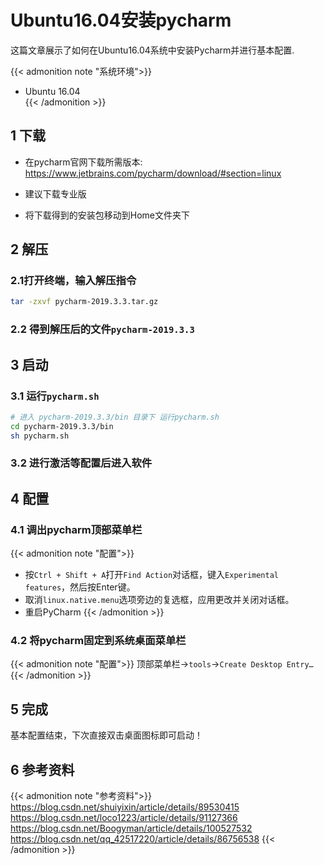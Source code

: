# Ubuntu16.04安装pycharm


这篇文章展示了如何在Ubuntu16.04系统中安装Pycharm并进行基本配置.
<!--more-->

{{< admonition note "系统环境">}}  
* Ubuntu 16.04  
{{< /admonition >}}

## 1 下载

* 在pycharm官网下载所需版本:  
<https://www.jetbrains.com/pycharm/download/#section=linux> 

* 建议下载专业版  

* 将下载得到的安装包移动到Home文件夹下

## 2 解压

### 2.1打开终端，输入解压指令

```Bash
tar -zxvf pycharm-2019.3.3.tar.gz
```

### 2.2 得到解压后的文件`pycharm-2019.3.3`

## 3 启动

### 3.1 运行`pycharm.sh`

```Bash
# 进入 pycharm-2019.3.3/bin 目录下 运行pycharm.sh
cd pycharm-2019.3.3/bin
sh pycharm.sh
```

### 3.2 进行激活等配置后进入软件

## 4 配置

### 4.1 调出pycharm顶部菜单栏

{{< admonition note "配置">}}  
* 按`Ctrl + Shift + A`打开`Find Action`对话框，键入`Experimental features`，然后按Enter键。
* 取消`linux.native.menu`选项旁边的复选框，应用更改并关闭对话框。
* 重启PyCharm
{{< /admonition >}}

### 4.2 将pycharm固定到系统桌面菜单栏

{{< admonition note "配置">}} 
顶部菜单栏->`tools`->`Create Desktop Entry…`
{{< /admonition >}}

## 5 完成

基本配置结束，下次直接双击桌面图标即可启动！

## 6 参考资料

{{< admonition note "参考资料">}}
https://blog.csdn.net/shuiyixin/article/details/89530415
https://blog.csdn.net/loco1223/article/details/91127366
https://blog.csdn.net/Boogyman/article/details/100527532
https://blog.csdn.net/qq_42517220/article/details/86756538
{{< /admonition >}}

